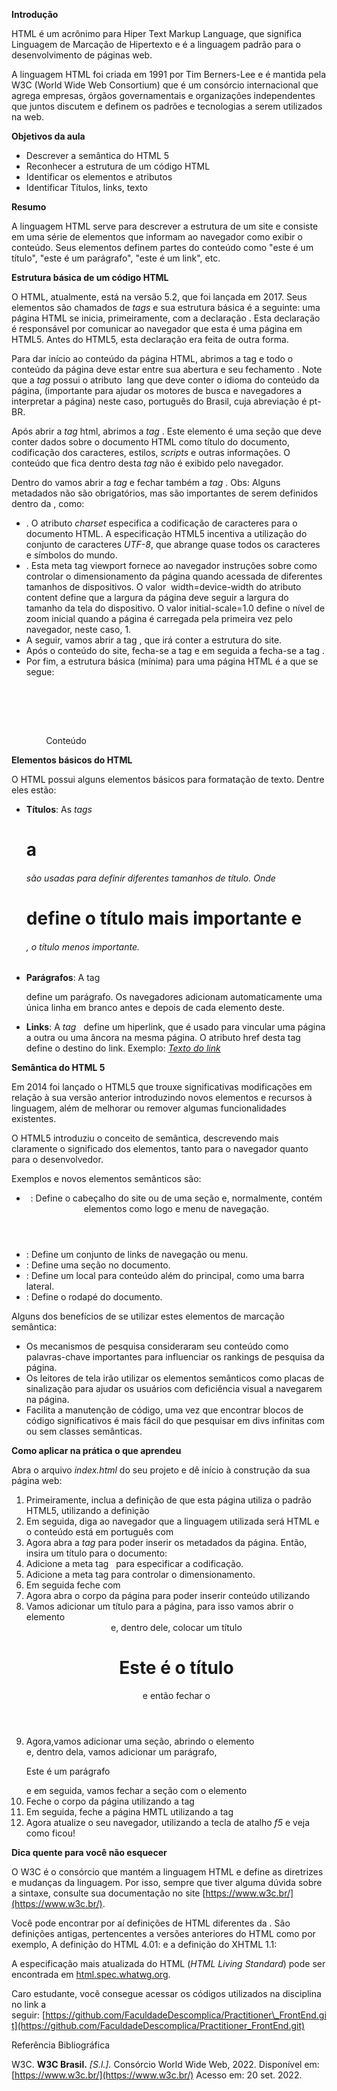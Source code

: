 **Introdução**

HTML é um acrônimo para Hiper Text Markup Language, que significa Linguagem de Marcação de Hipertexto e é a linguagem padrão para o desenvolvimento de páginas web.

A linguagem HTML foi criada em 1991 por Tim Berners-Lee e é mantida pela W3C (World Wide Web Consortium) que é um consórcio internacional que agrega empresas, órgãos governamentais e organizações independentes que juntos discutem e definem os padrões e tecnologias a serem utilizados na web.

**Objetivos da aula**

-   Descrever a semântica do HTML 5
-   Reconhecer a estrutura de um código HTML
-   Identificar os elementos e atributos
-   Identificar Títulos, links, texto

**Resumo**

A linguagem HTML serve para descrever a estrutura de um site e consiste em uma série de elementos que informam ao navegador como exibir o conteúdo. Seus elementos definem partes do conteúdo como "este é um título", "este é um parágrafo", "este é um link", etc.

**Estrutura básica de um código HTML**

O HTML, atualmente, está na versão 5.2, que foi lançada em 2017. Seus elementos são chamados de _tags_ e sua estrutura básica é a seguinte: uma página HTML se inicia, primeiramente, com a declaração <!DOCTYPE html>. Esta declaração é responsável por comunicar ao navegador que esta é uma página em HTML5. Antes do HTML5, esta declaração era feita de outra forma.

Para dar início ao conteúdo da página HTML, abrimos a tag <html lang="pt-BR"> e todo o conteúdo da página deve estar entre sua abertura e seu fechamento </html>. Note que a _tag_ possui o atributo  lang que deve conter o idioma do conteúdo da página, (importante para ajudar os motores de busca e navegadores a interpretar a página) neste caso, português do Brasil, cuja abreviação é pt-BR.

Após abrir a _tag_ html, abrimos a _tag_ <head>. Este elemento é uma seção que deve conter dados sobre o documento HTML como título do documento, codificação dos caracteres, estilos, _scripts_ e outras informações. O conteúdo que fica dentro desta _tag_ não é exibido pelo navegador.

Dentro do <head> vamos abrir a _tag_ <title> para inserir o título do documento e, em seguida, vamos fechá-la </title> e fechar também a _tag_ </head>. Obs: Alguns metadados não são obrigatórios, mas são importantes de serem definidos dentro da <head>, como:

-   <meta charset="UTF-8"> . O atributo _charset_ especifica a codificação de caracteres para o documento HTML. A especificação HTML5 incentiva a utilização do conjunto de caracteres _UTF-8_, que abrange quase todos os caracteres e símbolos do mundo.
-   <meta name="viewport" content="width=device-width, initial-scale=1.0">. Esta meta tag viewport fornece ao navegador instruções sobre como controlar o dimensionamento da página quando acessada de diferentes tamanhos de dispositivos. O valor  width=device-width do atributo content define que a largura da página deve seguir a largura do tamanho da tela do dispositivo. O valor initial-scale=1.0 define o nível de zoom inicial quando a página é carregada pela primeira vez pelo navegador, neste caso, 1.
-   A seguir, vamos abrir a tag <body>, que irá conter a estrutura do site.
-   Após o conteúdo do site, fecha-se a tag </body> e em seguida a fecha-se a tag </html>.
-   Por fim, a estrutura básica (mínima) para uma página HTML é a que se segue:

<!DOCTYPE html>  
<html lang="pt-BR">  
<head>

              <meta charset="UTF-8">

              <meta name="viewport" content="width=device-width, initial-scale=1.0">  
              <title>Título da página</title>  
</head>  
<body>  
              Conteúdo  
</body>  
</html>

**Elementos básicos do HTML**

O HTML possui alguns elementos básicos para formatação de texto. Dentre eles estão:

-   **Títulos**: As _tags_ <h1> a <h6> são usadas para definir diferentes tamanhos de título. Onde <h1> define o título mais importante e <h6>, o título menos importante.
-   **Parágrafos**: A tag <p> define um parágrafo. Os navegadores adicionam automaticamente uma única linha em branco antes e depois de cada elemento deste.
-   **Links**: A _tag_ <a>  define um hiperlink, que é usado para vincular uma página a outra ou uma âncora na mesma página. O atributo href desta tag define o destino do link. Exemplo: <a href="_link_">_Texto do link_</a>

**Semântica do HTML 5**

Em 2014 foi lançado o HTML5 que trouxe significativas modificações em relação à sua versão anterior introduzindo novos elementos e recursos à linguagem, além de melhorar ou remover algumas funcionalidades existentes.

O HTML5 introduziu o conceito de semântica, descrevendo mais claramente o significado dos elementos, tanto para o navegador quanto para o desenvolvedor.

Exemplos e novos elementos semânticos são:

-   <header>: Define o cabeçalho do site ou de uma seção e, normalmente, contém elementos como logo e menu de navegação.
-   <nav>: Define um conjunto de links de navegação ou menu.
-   <section>: Define uma seção no documento.
-   <aside>: Define um local para conteúdo além do principal, como uma barra lateral.
-   <footer>: Define o rodapé do documento.

Alguns dos benefícios de se utilizar estes elementos de marcação semântica:

-   Os mecanismos de pesquisa consideraram seu conteúdo como palavras-chave importantes para influenciar os rankings de pesquisa da página.
-   Os leitores de tela irão utilizar os elementos semânticos como placas de sinalização para ajudar os usuários com deficiência visual a navegarem na página.
-   Facilita a manutenção de código, uma vez que encontrar blocos de código significativos é mais fácil do que pesquisar em divs infinitas com ou sem classes semânticas.

**Como aplicar na prática o que aprendeu**

Abra o arquivo _index.html_ do seu projeto e dê início à construção da sua página web:

1.  Primeiramente, inclua a definição de que esta página utiliza o padrão HTML5, utilizando a definição <!DOCTYPE html>
2.  Em seguida, diga ao navegador que a linguagem utilizada será HTML e o conteúdo está em português com  <html lang="pt-BR">
3.  Agora abra a _tag_ <head> para poder inserir os metadados da página. Então, insira um título para o documento: <title>Meu primeiro site</title>
4.  Adicione a meta tag <meta charset="UTF-8">  para especificar a codificação.
5.  Adicione a meta tag <meta name="viewport" content="width=device-width, initial-scale=1.0"> para controlar o dimensionamento.
6.  Em seguida feche com </head>
7.  Agora abra o corpo da página para poder inserir conteúdo utilizando <body>
8.  Vamos adicionar um título para a página, para isso vamos abrir o elemento <header> e, dentro dele, colocar um título <h1>Este é o título</h1> e então fechar o </header>
9.  Agora,vamos adicionar uma seção, abrindo o elemento <section> e, dentro dela, vamos adicionar um parágrafo, <p>Este é um parágrafo</p> e em seguida, vamos fechar a seção com o elemento </section>
10.  Feche o corpo da página utilizando a tag </body>
11.  Em seguida, feche a página HMTL utilizando a tag </html>
12.  Agora atualize o seu navegador, utilizando a tecla de atalho _f5_ e veja como ficou!

**Dica quente para você não esquecer**

O W3C é o consórcio que mantém a linguagem HTML e define as diretrizes e mudanças da linguagem. Por isso, sempre que tiver alguma dúvida sobre a sintaxe, consulte sua documentação no site [https://www.w3c.br/](https://www.w3c.br/).

Você pode encontrar por aí definições de HTML diferentes da <!DOCTYPE html>. São definições antigas, pertencentes a versões anteriores do HTML como por exemplo, A definição do HTML 4.01: <!DOCTYPE HTML PUBLIC "-//W3C//DTD HTML 4.01 Transitional//EN" "http://www.w3.org/TR/html4/loose.dtd"> e a definição do XHTML 1.1: <!DOCTYPE html PUBLIC "-//W3C//DTD XHTML 1.1//EN" "http://www.w3.org/TR/xhtml11/DTD/xhtml11.dtd">

A especificação mais atualizada do HTML (_HTML Living Standard_) pode ser encontrada em [html.spec.whatwg.org](http://html.spec.whatwg.org/).

Caro estudante, você consegue acessar os códigos utilizados na disciplina no link a seguir: [https://github.com/FaculdadeDescomplica/Practitioner\_FrontEnd.git](https://github.com/FaculdadeDescomplica/Practitioner_FrontEnd.git)

Referência Bibliográfica

W3C. **W3C Brasil.** _\[S.l.\]._ Consórcio World Wide Web, 2022. Disponível em: [https://www.w3c.br/](https://www.w3c.br/) Acesso em: 20 set. 2022.